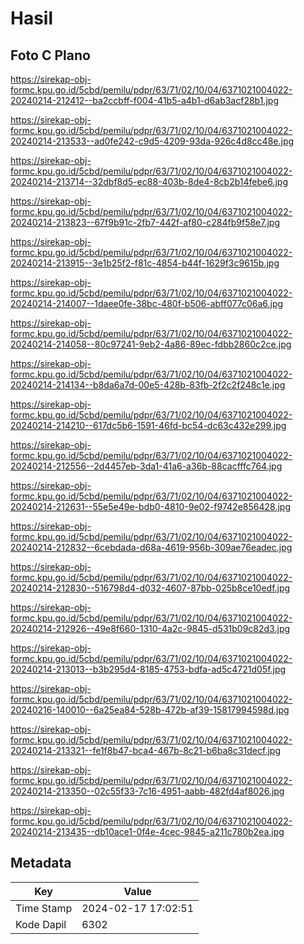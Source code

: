 # Hasil

## Foto C Plano

https://sirekap-obj-formc.kpu.go.id/5cbd/pemilu/pdpr/63/71/02/10/04/6371021004022-20240214-212412--ba2ccbff-f004-41b5-a4b1-d6ab3acf28b1.jpg

https://sirekap-obj-formc.kpu.go.id/5cbd/pemilu/pdpr/63/71/02/10/04/6371021004022-20240214-213533--ad0fe242-c9d5-4209-93da-926c4d8cc48e.jpg

https://sirekap-obj-formc.kpu.go.id/5cbd/pemilu/pdpr/63/71/02/10/04/6371021004022-20240214-213714--32dbf8d5-ec88-403b-8de4-8cb2b14febe6.jpg

https://sirekap-obj-formc.kpu.go.id/5cbd/pemilu/pdpr/63/71/02/10/04/6371021004022-20240214-213823--67f9b91c-2fb7-442f-af80-c284fb9f58e7.jpg

https://sirekap-obj-formc.kpu.go.id/5cbd/pemilu/pdpr/63/71/02/10/04/6371021004022-20240214-213915--3e1b25f2-f81c-4854-b44f-1629f3c9615b.jpg

https://sirekap-obj-formc.kpu.go.id/5cbd/pemilu/pdpr/63/71/02/10/04/6371021004022-20240214-214007--1daee0fe-38bc-480f-b506-abff077c06a6.jpg

https://sirekap-obj-formc.kpu.go.id/5cbd/pemilu/pdpr/63/71/02/10/04/6371021004022-20240214-214058--80c97241-9eb2-4a86-89ec-fdbb2860c2ce.jpg

https://sirekap-obj-formc.kpu.go.id/5cbd/pemilu/pdpr/63/71/02/10/04/6371021004022-20240214-214134--b8da6a7d-00e5-428b-83fb-2f2c2f248c1e.jpg

https://sirekap-obj-formc.kpu.go.id/5cbd/pemilu/pdpr/63/71/02/10/04/6371021004022-20240214-214210--617dc5b6-1591-46fd-bc54-dc63c432e299.jpg

https://sirekap-obj-formc.kpu.go.id/5cbd/pemilu/pdpr/63/71/02/10/04/6371021004022-20240214-212556--2d4457eb-3da1-41a6-a36b-88cacfffc764.jpg

https://sirekap-obj-formc.kpu.go.id/5cbd/pemilu/pdpr/63/71/02/10/04/6371021004022-20240214-212631--55e5e49e-bdb0-4810-9e02-f9742e856428.jpg

https://sirekap-obj-formc.kpu.go.id/5cbd/pemilu/pdpr/63/71/02/10/04/6371021004022-20240214-212832--6cebdada-d68a-4619-956b-309ae76eadec.jpg

https://sirekap-obj-formc.kpu.go.id/5cbd/pemilu/pdpr/63/71/02/10/04/6371021004022-20240214-212830--516798d4-d032-4607-87bb-025b8ce10edf.jpg

https://sirekap-obj-formc.kpu.go.id/5cbd/pemilu/pdpr/63/71/02/10/04/6371021004022-20240214-212926--49e8f660-1310-4a2c-9845-d531b09c82d3.jpg

https://sirekap-obj-formc.kpu.go.id/5cbd/pemilu/pdpr/63/71/02/10/04/6371021004022-20240214-213013--b3b295d4-8185-4753-bdfa-ad5c4721d05f.jpg

https://sirekap-obj-formc.kpu.go.id/5cbd/pemilu/pdpr/63/71/02/10/04/6371021004022-20240216-140010--6a25ea84-528b-472b-af39-15817994598d.jpg

https://sirekap-obj-formc.kpu.go.id/5cbd/pemilu/pdpr/63/71/02/10/04/6371021004022-20240214-213321--fe1f8b47-bca4-467b-8c21-b6ba8c31decf.jpg

https://sirekap-obj-formc.kpu.go.id/5cbd/pemilu/pdpr/63/71/02/10/04/6371021004022-20240214-213350--02c55f33-7c16-4951-aabb-482fd4af8026.jpg

https://sirekap-obj-formc.kpu.go.id/5cbd/pemilu/pdpr/63/71/02/10/04/6371021004022-20240214-213435--db10ace1-0f4e-4cec-9845-a211c780b2ea.jpg


## Metadata

| Key        | Value               |
| ---------- | ------------------- |
| Time Stamp | 2024-02-17 17:02:51 |
| Kode Dapil | 6302                |



